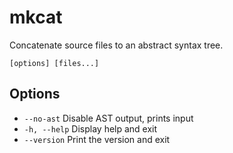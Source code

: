 # mkcat

Concatenate source files to an abstract syntax tree.

```synopsis
[options] [files...]
```

## Options

* `--no-ast` Disable AST output, prints input
* `-h, --help` Display help and exit
* `--version` Print the version and exit
